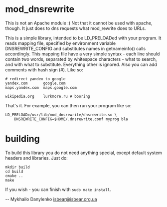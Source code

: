 
# mod_dnsrewrite

This is not an Apache module :) Not that it cannot be used with apache, though.
It just does to dns requests what mod_rewrite does to URLs.

This is a simple library, intended to be LD_PRELOADed with your program. It
reads mapping file, specified by environment variable DNSREWRITE_CONFIG and
substitutes names in getnameinfo() calls accordingly. This mapping file have a
very simple syntax - each line should contain two words, separated by whitespace
characters - what to search, and with what to substitute. Everything other is
ignored. Also you can add comments with hash sign (#). Like so:

~~~~
# redirect yandex to google
yandex.com       google.com
maps.yandex.com  maps.google.com

wikipedia.org    lurkmore.ru # booring
~~~~

That's it. For example, you can then run your program like so:

~~~~
LD_PRELOAD=/usr/lib/mod_dnsrewrite/dnsrewrite.so \
    DNSREWRITE_CONFIG=$HOME/.dnsrewrite.conf myprog bla
~~~~

# building

To build this library you do not need anything special, except default system
headers and libraries. Just do:

~~~~
mkdir build
cd build
cmake ..
make
~~~~

If you wish - you can finish with `sudo make install`.

  -- Mykhailo Danylenko <isbear@isbear.org.ua>
